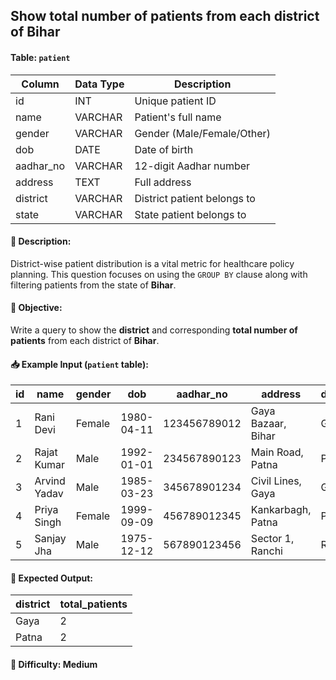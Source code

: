 ## Show total number of patients from each district of Bihar

#### Table: `patient`

| Column     | Data Type | Description                      |
|------------|-----------|----------------------------------|
| id         | INT       | Unique patient ID                |
| name       | VARCHAR   | Patient's full name              |
| gender     | VARCHAR   | Gender (Male/Female/Other)       |
| dob        | DATE      | Date of birth                    |
| aadhar_no  | VARCHAR   | 12-digit Aadhar number           |
| address    | TEXT      | Full address                     |
| district   | VARCHAR   | District patient belongs to      |
| state      | VARCHAR   | State patient belongs to         |

#### 📄 Description:  
District-wise patient distribution is a vital metric for healthcare policy planning. This question focuses on using the `GROUP BY` clause along with filtering patients from the state of **Bihar**.

#### 🎯 Objective:  
Write a query to show the **district** and corresponding **total number of patients** from each district of **Bihar**.

#### 📥 Example Input (`patient` table):

| id | name         | gender | dob        | aadhar_no   | address              | district     | state |
|----|--------------|--------|------------|-------------|----------------------|--------------|--------|
| 1  | Rani Devi    | Female | 1980-04-11 | 123456789012| Gaya Bazaar, Bihar   | Gaya         | Bihar  |
| 2  | Rajat Kumar  | Male   | 1992-01-01 | 234567890123| Main Road, Patna     | Patna        | Bihar  |
| 3  | Arvind Yadav | Male   | 1985-03-23 | 345678901234| Civil Lines, Gaya    | Gaya         | Bihar  |
| 4  | Priya Singh  | Female | 1999-09-09 | 456789012345| Kankarbagh, Patna    | Patna        | Bihar  |
| 5  | Sanjay Jha   | Male   | 1975-12-12 | 567890123456| Sector 1, Ranchi     | Ranchi       | Jharkhand |

#### 🎯 Expected Output:

| district | total_patients |
|----------|----------------|
| Gaya     | 2              |
| Patna    | 2              |

#### 🔰 Difficulty: Medium

